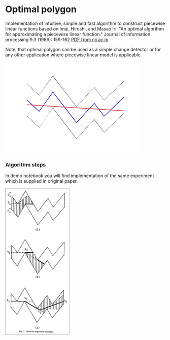 # Optimal polygon

Implementation of intuitive, simple and fast algorithm to construct piecewise linear functions based on Imai, Hiroshi, and Masao Iri. "An optimal algorithm for approximating a piecewise linear function." Journal of information processing 9.3 (1986): 159-162 [PDF from nii.ac.jp](https://ipsj.ixsq.nii.ac.jp/ej/index.php?action=pages_view_main&active_action=repository_action_common_download&item_id=59846&item_no=1&attribute_id=1&file_no=1&page_id=13&block_id=8).

Note, that optimal polygon can be used as a simple change detector or for any other application where piecewise linear model is applicable.

![Effect of tunnel width change](tunnel_width.gif)

### Algorithm steps

In demo notebook you will find implementation of the same experiment which is supplied in original paper. 

<img src="algo_steps.jpg" width="40%">